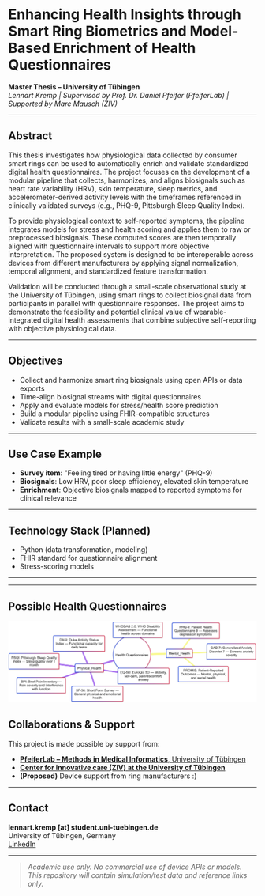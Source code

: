 # Enhancing Health Insights through Smart Ring Biometrics and Model-Based Enrichment of Health Questionnaires

**Master Thesis – University of Tübingen**  
*Lennart Kremp | Supervised by Prof. Dr. Daniel Pfeifer (PfeiferLab) | Supported by Marc Mausch (ZIV)*

---

##  Abstract

This thesis investigates how physiological data collected by consumer smart rings can be used to automatically enrich and validate standardized digital health questionnaires. The project focuses on the development of a modular pipeline that collects, harmonizes, and aligns biosignals such as heart rate variability (HRV), skin temperature, sleep metrics, and accelerometer-derived activity levels with the timeframes referenced in clinically validated surveys (e.g., PHQ-9, Pittsburgh Sleep Quality
Index).

To provide physiological context to self-reported symptoms, the pipeline integrates models for stress and health scoring and applies them to raw or preprocessed biosignals. These computed scores are then temporally aligned with questionnaire intervals to support more objective interpretation. The proposed system is designed to be interoperable across devices from different manufacturers by applying signal normalization, temporal alignment, and standardized feature transformation.

Validation will be conducted through a small-scale observational study at the University of Tübingen, using smart rings to collect biosignal data from participants in parallel with questionnaire responses. The project aims to demonstrate the feasibility and potential clinical value of wearable-integrated digital health assessments that combine subjective self-reporting with objective physiological data.



---

##  Objectives

- Collect and harmonize smart ring biosignals using open APIs or data exports  
- Time-align biosignal streams with digital questionnaires  
- Apply and evaluate models for stress/health score prediction  
- Build a modular pipeline using FHIR-compatible structures  
- Validate results with a small-scale academic study

---

##  Use Case Example

- **Survey item**: "Feeling tired or having little energy" (PHQ-9)  
- **Biosignals**: Low HRV, poor sleep efficiency, elevated skin temperature  
- **Enrichment**: Objective biosignals mapped to reported symptoms for clinical relevance

---

##  Technology Stack (Planned)

- Python (data transformation, modeling)
- FHIR standard for questionnaire alignment
- Stress-scoring models 
---

---
## Possible Health Questionnaires
![Questionnaire Mindmap](sketches/PossibleQuestionnairesMindmap.png)

##  Collaborations & Support

This project is made possible by support from:
- [**PfeiferLab – Methods in Medical Informatics**, University of Tübingen](https://uni-tuebingen.de/fakultaeten/mathematisch-naturwissenschaftliche-fakultaet/fachbereiche/informatik/lehrstuehle/methods-in-medical-informatics/) 
- [**Center for innovative care (ZIV) at the University of Tübingen**](https://mwk.baden-wuerttemberg.de/de/forschung/forschungspolitik/digitaler-wandel/projekte-digitalbw/zentrum-fuer-innovative-versorgung-ziv)  
- **(Proposed)** Device support from ring manufacturers :)

---

##  Contact

 **lennart.kremp [at] student.uni-tuebingen.de**  
 University of Tübingen, Germany  
 [LinkedIn](www.linkedin.com/in/lennart-kremp42)

---

> _Academic use only. No commercial use of device APIs or models. This repository will contain simulation/test data and reference links only._
